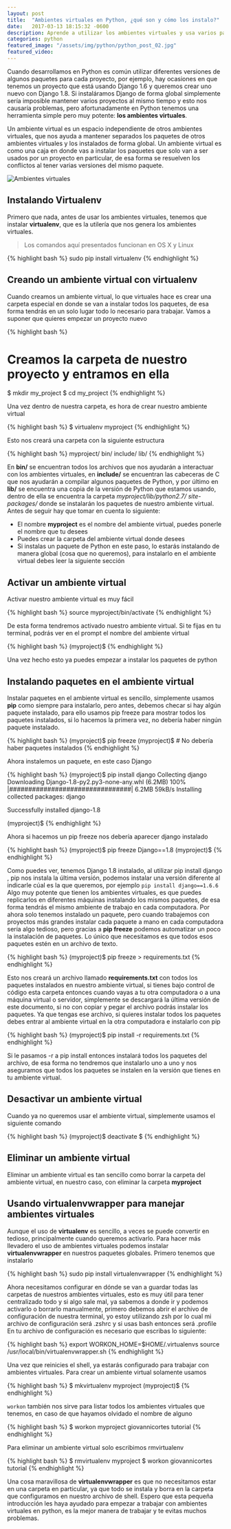 ```yaml
---
layout: post
title:  "Ambientes virtuales en Python, ¿qué son y cómo los instalo?"
date:   2017-03-13 18:15:32 -0600
description: Aprende a utilizar los ambientes virtuales y usa varios paquetes Python sin conflicto.
categories: python
featured_image: "/assets/img/python/python_post_02.jpg"
featured_video:
---
```



Cuando desarrollamos en Python es común utilizar diferentes versiones de algunos 
paquetes para cada proyecto, por ejemplo, hay ocasiones en que tenemos un 
proyecto que está usando Django 1.6 y queremos crear uno nuevo con Django 1.8. 
Si instaláramos Django de forma global simplemente sería imposible mantener 
varios proyectos al mismo tiempo y esto nos causaría problemas, pero 
afortunadamente en Python tenemos una herramienta simple pero muy 
potente: <strong>los ambientes virtuales</strong>.

Un ambiente virtual es un espacio independiente de otros ambientes virtuales, 
que nos ayuda a mantener separados los paquetes de otros ambientes virtuales 
y los instalados de forma global. Un ambiente virtual es como una caja en donde 
vas a instalar los paquetes que solo van a ser usados por un proyecto en 
particular, de esa forma se resuelven los conflictos al tener varias 
versiones del mismo paquete.

<img src="https://res.cloudinary.com/gidrek/image/upload/c_scale,w_839/v1435783855/ambientes_virtuales.001_ojo1bv.jpg" alt="Ambientes virtuales" />

<h2>Instalando Virtualenv</h2>

Primero que nada, antes de usar los ambientes virtuales, tenemos que 
instalar <strong>virtualenv</strong>, que es la utilería que 
nos genera los ambientes virtuales.

<blockquote>
  Los comandos aquí presentados funcionan en OS X y Linux
</blockquote>

{% highlight bash %}
sudo pip install virtualenv
{% endhighlight %}

<h2>Creando un ambiente virtual con virtualenv</h2>

Cuando creamos un ambiente virtual, lo que virtuales hace es crear una 
carpeta especial en donde se van a instalar todos los paquetes, de esa forma 
tendrás en un solo lugar todo lo necesario para trabajar. Vamos a suponer que 
quieres empezar un proyecto nuevo

{% highlight bash %}
# Creamos la carpeta de nuestro proyecto y entramos en ella
$ mkdir my_project
$ cd my_project
{% endhighlight %}

Una vez dentro de nuestra carpeta, es hora de crear nuestro ambiente virtual

{% highlight bash %}
$ virtualenv myproject
{% endhighlight %}

Esto nos creará una carpeta con la siguiente estructura

{% highlight bash %}
myproject/
  bin/
  include/
  lib/
{% endhighlight %}

En <strong>bin/</strong> se encuentran todos los archivos que nos 
ayudarán a interactuar con los ambientes virtuales, en <strong>include/</strong> se 
encuentran las cabeceras de C que nos ayudarán a compilar algunos paquetes de Python, y 
por último en <strong>lib/</strong> se encuentra una copia de la versión de Python que 
estamos usando, dentro de ella se encuentra la carpeta <em>myproject/lib/python2.7/
site-packages/</em> donde se instalarán los paquetes de nuestro ambiente virtual. Antes 
de seguir hay que tomar en cuenta lo siguiente:

<ul>
<li>El nombre <strong>myproject</strong> es el nombre del ambiente virtual, puedes 
ponerle el nombre que tu desees</li>
<li>Puedes crear la carpeta del ambiente virtual donde desees</li>
<li>Si instalas un paquete de Python en este paso, lo estarás instalando de manera global
(cosa que no queremos), para instalarlo en el ambiente virtual debes leer la siguiente 
sección</li>
</ul>

<h2>Activar un ambiente virtual</h2>

Activar nuestro ambiente virtual es muy fácil

{% highlight bash %}
source myproject/bin/activate
{% endhighlight %}

De esta forma tendremos activado nuestro ambiente virtual. Si te fijas 
en tu terminal, podrás ver en el prompt el nombre del ambiente virtual

{% highlight bash %}
(myproject)$
{% endhighlight %}

Una vez hecho esto ya puedes empezar a instalar los paquetes de python

<h2>Instalando paquetes en el ambiente virtual</h2>

Instalar paquetes en el ambiente virtual es sencillo, simplemente usamos <strong>pip</strong> 
como siempre para instalarlo, pero antes, debemos checar si hay algún paquete instalado, 
para ello usamos pip freeze para mostrar todos los paquetes instalados, si lo hacemos la 
primera vez, no debería haber ningún paquete instalado.

{% highlight bash %}
(myproject)$ pip freeze
(myproject)$ # No debería haber paquetes instalados
{% endhighlight %}

Ahora instalemos un paquete, en este caso Django

{% highlight bash %}
(myproject)$ pip install django
Collecting django
Downloading Django-1.8-py2.py3-none-any.whl (6.2MB)
100% |################################| 6.2MB 59kB/s
Installing collected packages: django

Successfully installed django-1.8

(myproject)$
{% endhighlight %}

Ahora si hacemos un pip freeze nos debería aparecer django instalado

{% highlight bash %}
(myproject)$ pip freeze
Django==1.8
(myproject)$
{% endhighlight %}

Como puedes ver, tenemos Django 1.8 instalado, al utilizar pip install django , pip nos 
instala la última versión, podemos instalar una versión diferente al indicarle cúal es 
la que queremos, por ejemplo `pip install django==1.6.6` Algo muy potente que tienen los 
ambientes virtuales, es que puedes replicarlos en diferentes máquinas instalando los 
mismos paquetes, de esa forma tendrás el mismo ambiente de trabajo en cada computadora. 
Por ahora solo tenemos instalado un paquete, pero cuando trabajemos con proyectos más 
grandes instalar cada paquete a mano en cada computadora sería algo tedioso, pero 
gracias a <strong>pip freeze</strong> podemos automatizar un poco la instalación de 
paquetes. Lo único que necesitamos es que todos esos paquetes estén en un archivo de 
texto.

{% highlight bash %}
(myproject)$ pip freeze > requirements.txt
{% endhighlight %}

Esto nos creará un archivo llamado <strong>requirements.txt</strong> con todos los 
paquetes instalados en nuestro ambiente virtual, si tienes bajo control de código esta 
carpeta entonces cuando vayas a tu otra computadora o a una máquina virtual o servidor, 
simplemente se descargará la última versión de este documento, si no con copiar y pegar 
el archivo podrás instalar los paquetes. Ya que tengas ese archivo, si quieres instalar 
todos los paquetes debes entrar al ambiente virtual en la otra computadora e instalarlo 
con pip

{% highlight bash %}
(myproject)$ pip install -r requirements.txt
{% endhighlight %}


Si le pasamos -r a pip install entonces instalará todos los paquetes del archivo, de esa 
forma no tendremos que instalarlo uno a uno y nos aseguramos que todos los paquetes se 
instalen en la versión que tienes en tu ambiente virtual.

<h2>Desactivar un ambiente virtual</h2>

Cuando ya no queremos usar el ambiente virtual, simplemente usamos el siguiente comando

{% highlight bash %}
(myproject)$ deactivate
$
{% endhighlight %}

<h2>Eliminar un ambiente virtual</h2>

Eliminar un ambiente virtual es tan sencillo como borrar la carpeta del ambiente 
virtual, en nuestro caso, con eliminar la carpeta <strong>myproject</strong>

<h2>Usando virtualenvwrapper para manejar ambientes virtuales</h2>

Aunque el uso de <strong>virtualenv</strong> es sencillo, a veces se puede convertir en tedioso, principalmente cuando queremos activarlo. Para hacer más llevadero el uso de ambientes virtuales podemos instalar <strong>virtualenvwrapper</strong> en nuestros paquetes globales. Primero tenemos que instalarlo

{% highlight bash %}
sudo pip install virtualenvwrapper
{% endhighlight %}

Ahora necesitamos configurar en dónde se van a guardar todas las carpetas de nuestros 
ambientes virtuales, esto es muy útil para tener centralizado todo y si algo sale mal, 
ya sabemos a donde ir y podemos activarlo o borrarlo manualmente, primero debemos abrir 
el archivo de configuración de nuestra terminal, yo estoy utilizando zsh por lo cual mi 
archivo de configuración será .zshrc y si usas bash entonces será .profile En tu archivo 
de configuración es necesario que escribas lo siguiente:

{% highlight bash %}
export WORKON_HOME=$HOME/.virtualenvs
source /usr/local/bin/virtualenvwrapper.sh
{% endhighlight %}

Una vez que reinicies el shell, ya estarás configurado para trabajar con ambientes 
virtuales. Para crear un ambiente virtual solamente usamos

{% highlight bash %}
$ mkvirtualenv myproject
(myproject)$
{% endhighlight %}

`workon` también nos sirve para listar todos los ambientes virtuales que tenemos, en caso de que hayamos olvidado el nombre de alguno

{% highlight bash %}
$ workon
myproject
giovannicortes
tutorial
{% endhighlight %}

Para eliminar un ambiente virtual solo escribimos rmvirtualenv

{% highlight bash %}
$ rmvirtualenv myproject
$ workon
giovannicortes
tutorial
{% endhighlight %}

Una cosa maravillosa de <strong>virtualenvwrapper</strong> es que no necesitamos estar 
en una carpeta en particular, ya que todo se instala y borra en la carpeta que 
configuramos en nuestro archivo de shell. Espero que esta pequeña introducción les haya 
ayudado para empezar a trabajar con ambientes virtuales en python, es la mejor manera de 
trabajar y te evitas muchos problemas.
